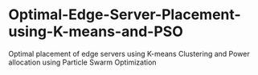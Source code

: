 # Optimal-Edge-Server-Placement-using-K-means-and-PSO
Optimal placement of edge servers using K-means Clustering and Power allocation using Particle Swarm Optimization
